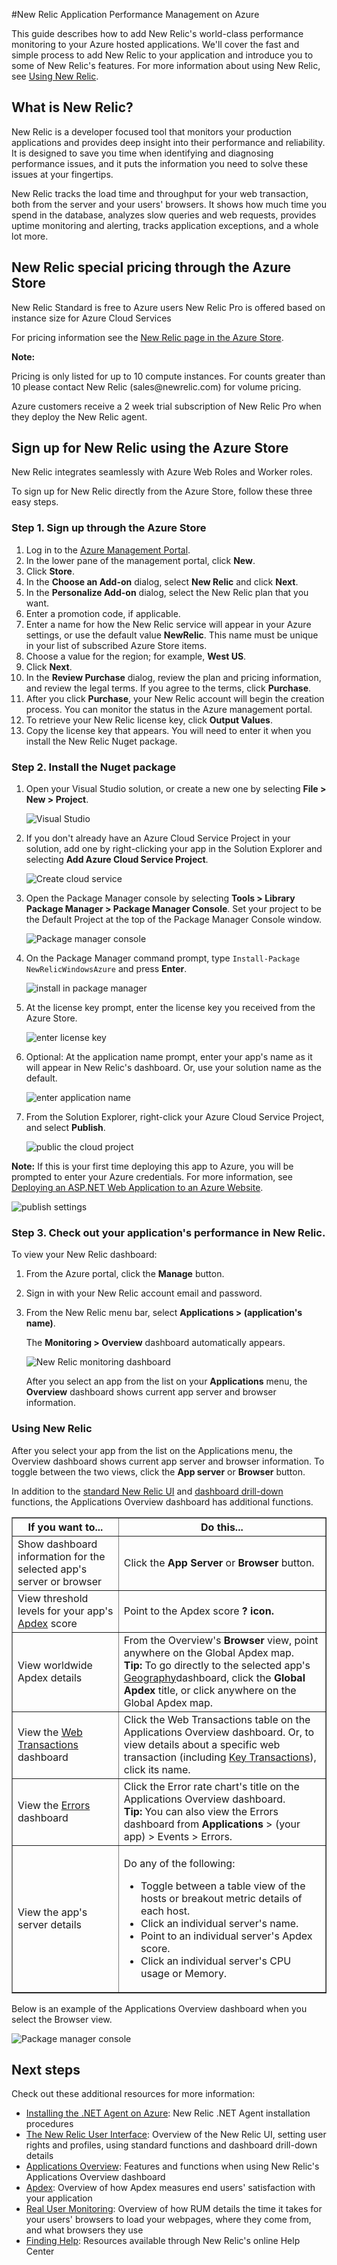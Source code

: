 <properties urlDisplayName="New Relic" pageTitle="Using New Relic with Azure - Azure feature guides" metaKeywords="" description="Learn how to use the New Relic service to manage and monitor your Azure application." metaCanonical="" services="" documentationCenter=".NET" title="New Relic Application Performance Management on Azure" authors="" solutions="" manager="carolz" editor="" />

<tags ms.service="cloud-services" ms.workload="tbd" ms.tgt_pltfrm="na" ms.devlang="dotnet" ms.topic="article" ms.date="11/25/2014" ms.author="stepsic" />



#New Relic Application Performance Management on Azure

This guide describes how to add New Relic's world-class performance
monitoring to your Azure hosted applications. We'll cover the fast and simple
process to add New Relic to your application and introduce you to some of
New Relic's features. For more information about using New Relic, see [Using New Relic](#using-new-relic).

What is New Relic?
--

New Relic is a developer focused tool that monitors your production applications
and provides deep insight into their performance and reliability. It is
designed to save you time when identifying and diagnosing performance issues, and
it puts the information you need to solve these issues at your fingertips.

New Relic tracks the load time and throughput for your web transaction, both from
the server and your users' browsers. It shows how much time you spend in the
database, analyzes slow queries and web requests, provides uptime monitoring and
alerting, tracks application exceptions, and a whole lot more.

New Relic special pricing through the Azure Store
--

New Relic Standard is free to Azure users
New Relic Pro is offered based on instance size for Azure Cloud Services

For pricing information see the [New Relic page in the Azure Store](http://www.windowsazure.com/en-us/gallery/store/new-relic/new-relic/).

<div class="dev-callout"> 
<strong>Note:</strong>
<p>Pricing is only listed for up to 10 compute instances. For counts greater than 10 please contact New Relic (sales@newrelic.com) for volume pricing.</p>
</div>

Azure customers receive a 2 week trial subscription of New Relic Pro when they deploy the New Relic agent.

Sign up for New Relic using the Azure Store
--

New Relic integrates seamlessly with Azure Web Roles and Worker roles.

To sign up for New Relic directly from the Azure Store, follow these three easy steps.

### Step 1. Sign up through the Azure Store

1. Log in to the [Azure Management Portal](https://manage.windowsazure.com).
2. In the lower pane of the management portal, click **New**.
3. Click **Store**.
4. In the **Choose an Add-on** dialog, select **New Relic** and click **Next**.
5. In the **Personalize Add-on** dialog, select the New Relic plan that you want.
6. Enter a promotion code, if applicable.
7. Enter a name for how the New Relic service will appear in your Azure
   settings, or use the default value **NewRelic**. This name must be unique in
   your list of subscribed Azure Store items.
8. Choose a value for the region; for example, **West US**.
9. Click **Next**.
10. In the **Review Purchase** dialog, review the plan and pricing information,
    and review the legal terms. If you agree to the terms, click **Purchase**.
11. After you click **Purchase**, your New Relic account will begin the creation process. You can monitor the status in the Azure management portal.
12. To retrieve your New Relic license key, click **Output Values**. 
13. Copy the license key that appears. You will need to enter it when you install the New Relic Nuget package.

### Step 2. Install the Nuget package

1. Open your Visual Studio solution, or create a new one by selecting
   **File > New > Project**.

	![Visual Studio](./media/store-new-relic-cloud-services-dotnet-application-performce-management/NewRelicAzureNuget01.png)

2. If you don't already have an Azure Cloud Service Project in your
   solution, add one by right-clicking your app in the Solution Explorer and
   selecting **Add Azure Cloud Service Project**.

	![Create cloud service](./media/store-new-relic-cloud-services-dotnet-application-performce-management/NewRelicAzureNuget02.png)

3. Open the Package Manager console by selecting **Tools > Library Package Manager > 
   Package Manager Console**. Set your project to be the Default Project at the
   top of the Package Manager Console window.

	![Package manager console](./media/store-new-relic-cloud-services-dotnet-application-performce-management/NewRelicAzureNuget04.png)

4. On the Package Manager command prompt, type `Install-Package
   NewRelicWindowsAzure` and press **Enter**.

	![install in package manager](./media/store-new-relic-cloud-services-dotnet-application-performce-management/NewRelicAzureNuget06.png)

5. At the license key prompt, enter the license key you received from the Azure Store.

	![enter license key](./media/store-new-relic-cloud-services-dotnet-application-performce-management/NewRelicAzureNuget07.png)

6. Optional: At the application name prompt, enter your app's name as it will
   appear in New Relic's dashboard. Or, use your solution name as the default.

	![enter application name](./media/store-new-relic-cloud-services-dotnet-application-performce-management/NewRelicAzureNuget08.png)

7. From the Solution Explorer, right-click your Azure Cloud Service Project, and select **Publish**.

	![public the cloud project](./media/store-new-relic-cloud-services-dotnet-application-performce-management/NewRelicAzureNuget09.png)


**Note:** If this is your first time deploying this app to Azure, you will be prompted to enter your 
Azure credentials. For more information, see <a href="/en-us/develop/net/tutorials/get-started/">Deploying an ASP.NET Web Application to an Azure Website</a>.

![publish settings](./media/store-new-relic-cloud-services-dotnet-application-performce-management/NewRelicAzureNuget10.png)

### Step 3. Check out your application's performance in New Relic.

To view your New Relic dashboard:

1. From the Azure portal, click the **Manage** button.
2. Sign in with your New Relic account email and password.
3. From the New Relic menu bar, select **Applications > (application's name)**.

	The **Monitoring > Overview** dashboard automatically appears.

	![New Relic monitoring dashboard](./media/store-new-relic-cloud-services-dotnet-application-performce-management/NewRelic_app.png)

	After you select an app from the list on your **Applications** menu, the **Overview** dashboard shows current app server and browser information.

### <a id="using-new-relic"></a>Using New Relic

After you select your app from the list on the Applications menu, the Overview dashboard shows current app server and browser information. To toggle between the two views, click the **App server** or **Browser** button.

In addition to the <a href="https://newrelic.com/docs/site/the-new-relic-ui#functions">standard New Relic UI</a> and <a href="https://newrelic.com/docs/site/the-new-relic-ui#drilldown">dashboard drill-down</a> functions, the Applications Overview dashboard has additional functions.

<table border="1">
  <thead>
    <tr>
      <th><b>If you want to...</b></th>
      <th><b>Do this...</b></th>
    </tr>
  </thead>
  <tbody>
    <tr>
       <td>Show dashboard information for the selected app&#39;s server or browser</td>
       <td>Click the <b>App Server</b> or <b>Browser</b> button.</td>
    </tr>
     <tr>
       <td>View threshold levels for your app&#39;s <a href="https://newrelic.com/docs/site/apdex" target="_blank">Apdex</a> score</td>
       <td>Point to the Apdex score <b>?<b> icon.</b></b></td>
    </tr>
    <tr>
       <td>View worldwide Apdex details</td>
       <td>From the Overview&#39;s <b>Browser</b> view, point anywhere on the Global Apdex map.<br /><b>Tip:</b> To go directly to the selected app&#39;s <a href="https://docs.newrelic.com/docs/new-relic-browser/geography-dashboard" target="_blank">Geography</a>dashboard, click the <b>Global Apdex</b> title, or click anywhere on the Global Apdex map.</td>
    </tr>
    <tr>
       <td>View the <a href="https://newrelic.com/docs/applications-dashboards/web-transactions" target="_blank">Web Transactions</a> dashboard</td>
       <td>Click the Web Transactions table on the Applications Overview dashboard. Or, to view details about a specific web transaction (including <a href="https://newrelic.com/docs/site/key-transactions" target="_blank">Key Transactions</a>), click its name.</td>
    </tr>
    <tr>
       <td>View the <a href="https://newrelic.com/docs/site/errors" target="_blank">Errors</a> dashboard</td>
       <td>Click the Error rate chart&#39;s title on the Applications Overview dashboard.<br /><b>Tip:</b> You can also view the Errors dashboard from <b>Applications</b> &gt; (your app) &gt; Events &gt; Errors.</td>
    </tr>
    <tr>
       <td>View the app&#39;s server details</td>
       <td><p>Do any of the following:<p>
        <ul>
          <li>Toggle between a table view of the hosts or breakout metric details of each host.</li>
          <li>Click an individual server&#39;s name.</li>
          <li>Point to an individual server&#39;s Apdex score.</li>
          <li>Click an individual server&#39;s CPU usage or Memory.</li>
        </ul>
       </p></p></td>
    </tr>
  </tbody>
</table>

Below is an example of the Applications Overview dashboard when you select the Browser view.

![Package manager console](./media/store-new-relic-cloud-services-dotnet-application-performce-management/NewRelic_app_browser.png)

## Next steps

Check out these additional resources for more information:

 * [Installing the .NET Agent on Azure](https://newrelic.com/docs/dotnet/installing-the-net-agent-on-azure): New Relic .NET Agent installation procedures 
 * [The New Relic User Interface](https://newrelic.com/docs/site/the-new-relic-ui): 
Overview of the New Relic UI, setting user rights and profiles, using standard functions and dashboard drill-down details
 * [Applications Overview](https://newrelic.com/docs/site/applications-overview): Features and functions when using New Relic's Applications Overview dashboard
 * [Apdex](https://newrelic.com/docs/site/apdex): Overview of how Apdex measures end users' satisfaction with your application
 * [Real User Monitoring](https://newrelic.com/docs/features/real-user-monitoring): Overview of how RUM details the time it takes for your users' 
browsers to load your webpages, where they come from, and what browsers they use
 * [Finding Help](https://newrelic.com/docs/site/finding-help): Resources available through New Relic's online Help Center
